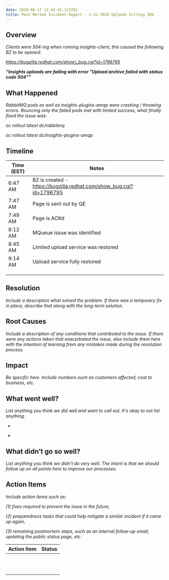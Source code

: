 ```yaml
---
date: 2020-06-17 12:43:41.113702
title: Post Mortem Incident Report - 1-31-2020 Uploads hitting 504
---
```

## <span dir="ltr">Overview</span>

*<span dir="ltr">Clients were 504-ing when running insights-client, this
caused the following BZ to be opened:</span>*

<span dir="ltr">[*<span class="underline">https://bugzilla.redhat.com/show\_bug.cgi?id=1796795</span>*](https://bugzilla.redhat.com/show_bug.cgi?id=1796795)</span>

***<span dir="ltr">“Insights uploads are failing with error "Upload
archive failed with status code 504"”</span>***

<span dir="ltr"></span>

## <span dir="ltr">What Happened</span>

*<span dir="ltr">RabbitMQ pods as well as insights-plugins-amqp were
crashing / throwing errors. Bouncing only the failed pods met with
limited success, what finally fixed the issue was:</span>*

*<span dir="ltr">oc rollout latest dc/rabbitmq</span>*

*<span dir="ltr">oc rollout latest dc/insights-plugins-amqp</span>*

<span dir="ltr"></span>

<span dir="ltr"></span>

## <span dir="ltr">Timeline</span>

<table>
<thead>
<tr class="header">
<th><strong><span dir="ltr">Time (EST)</span></strong></th>
<th><strong><span dir="ltr">Notes</span></strong></th>
</tr>
</thead>
<tbody>
<tr class="odd">
<td><span dir="ltr">6:47 AM</span></td>
<td><span dir="ltr">BZ is created -</span> <span dir="ltr"><a href="https://bugzilla.redhat.com/show_bug.cgi?id=1796795"><span class="underline"> https://bugzilla.redhat.com/show_bug.cgi?id=1796795</span></a></span></td>
</tr>
<tr class="even">
<td><span dir="ltr">7:47 AM</span></td>
<td><span dir="ltr">Page is sent out by QE</span></td>
</tr>
<tr class="odd">
<td><span dir="ltr">7:49 AM</span></td>
<td><span dir="ltr">Page is ACKd</span></td>
</tr>
<tr class="even">
<td><span dir="ltr">8:12 AM</span></td>
<td><span dir="ltr">MQueue issue was identified</span></td>
</tr>
<tr class="odd">
<td><span dir="ltr">8:45 AM</span></td>
<td><span dir="ltr">Limited upload service was restored</span></td>
</tr>
<tr class="even">
<td><span dir="ltr">9:14 AM</span></td>
<td><span dir="ltr">Upload service fully restored</span></td>
</tr>
<tr class="odd">
<td><span dir="ltr"></span></td>
<td><span dir="ltr"></span></td>
</tr>
<tr class="even">
<td><span dir="ltr"></span></td>
<td><span dir="ltr"></span></td>
</tr>
<tr class="odd">
<td><span dir="ltr"></span></td>
<td><span dir="ltr"></span></td>
</tr>
</tbody>
</table>

<span dir="ltr"></span>

## <span dir="ltr">Resolution</span>

*<span dir="ltr">Include a description what solved the problem. If there
was a temporary fix in place, describe that along with the long-term
solution.</span>*

<span dir="ltr"></span>

## <span dir="ltr">Root Causes</span>

*<span dir="ltr">Include a description of any conditions that
contributed to the issue. If there were any actions taken that
exacerbated the issue, also include them here with the intention of
learning from any mistakes made during the resolution process.</span>*

<span dir="ltr"></span>

## <span dir="ltr">Impact</span>

*<span dir="ltr">Be specific here. Include numbers such as customers
affected, cost to business, etc.</span>*

<span dir="ltr"></span>

<span dir="ltr"></span>

## <span dir="ltr">What went well?</span>

*<span dir="ltr">List anything you think we did well and want to call
out. It's okay to not list anything.</span>*

  - > <span dir="ltr"></span>

  - > <span dir="ltr"></span>

<span dir="ltr"></span>

## <span dir="ltr">What didn’t go so well?</span>

<span dir="ltr">*List anything you think we didn't do very well. The
intent is that we should follow up on all points here to improve our
processes.*</span>

> <span dir="ltr"></span>

<span dir="ltr"></span>

## <span dir="ltr">Action Items</span>

*<span dir="ltr">Include action items such as:</span>*

*<span dir="ltr">(1) fixes required to prevent the issue in the
future,</span>*

*<span dir="ltr">(2) preparedness tasks that could help mitigate a
similar incident if it came up again,</span>*

*<span dir="ltr">(3) remaining postmortem steps, such as an internal
follow-up email, updating the public status page, etc</span>*

<span dir="ltr"></span>

<span dir="ltr"></span>

<table>
<thead>
<tr class="header">
<th><strong><span dir="ltr">Action Item</span></strong></th>
<th><strong><span dir="ltr">Status</span></strong></th>
</tr>
</thead>
<tbody>
<tr class="odd">
<td><span dir="ltr"></span></td>
<td><span dir="ltr"></span></td>
</tr>
<tr class="even">
<td><span dir="ltr"></span></td>
<td><span dir="ltr"></span></td>
</tr>
<tr class="odd">
<td><span dir="ltr"></span></td>
<td><span dir="ltr"></span></td>
</tr>
<tr class="even">
<td><span dir="ltr"></span></td>
<td><span dir="ltr"></span></td>
</tr>
<tr class="odd">
<td><span dir="ltr"></span></td>
<td><span dir="ltr"></span></td>
</tr>
<tr class="even">
<td><span dir="ltr"></span></td>
<td><span dir="ltr"></span></td>
</tr>
<tr class="odd">
<td><span dir="ltr"></span></td>
<td><span dir="ltr"></span></td>
</tr>
<tr class="even">
<td><span dir="ltr"></span></td>
<td><span dir="ltr"></span></td>
</tr>
<tr class="odd">
<td><span dir="ltr"></span></td>
<td><span dir="ltr"></span></td>
</tr>
<tr class="even">
<td><span dir="ltr"></span></td>
<td><span dir="ltr"></span></td>
</tr>
<tr class="odd">
<td><span dir="ltr"></span></td>
<td><span dir="ltr"></span></td>
</tr>
</tbody>
</table>

<span dir="ltr"></span>

<span dir="ltr"></span>

<span dir="ltr"></span>
